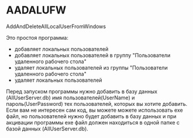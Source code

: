 # AADALUFW
AddAndDeleteAllLocalUserFromWindows

Это простоя программа:

* добавляет локальных пользователей
* добавляет локальных пользователей в группу "Пользователи удаленного рабочего стола"
* удаляет локальных пользователей из группы "Пользователи удаленного рабочего стола"
* удаляет локальных пользователей

Перед запуском программы нужно добавить в базу данных (AllUserServer.db) имя пользователей(UserName) и пароль(UserPassword) тех пользователей, которых вы хотите добавить. Если вам не интересен сам код, вы можете можете использовать exe файл, но пользователей нужно будет добавить в базу данных и при акцивации программы exe файл должен находиться в одной папке с базой данных (AllUserServer.db).
